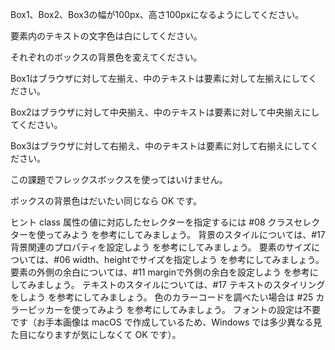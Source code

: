 
Box1、Box2、Box3の幅が100px、高さ100pxになるようにしてください。

要素内のテキストの文字色は白にしてください。

それぞれのボックスの背景色を変えてください。

Box1はブラウザに対して左揃え、中のテキストは要素に対して左揃えにしてください。

Box2はブラウザに対して中央揃え、中のテキストは要素に対して中央揃えにしてください。

Box3はブラウザに対して右揃え、中のテキストは要素に対して右揃えにしてください。

この課題でフレックスボックスを使ってはいけません。

ボックスの背景色はだいたい同じなら OK です。

ヒント
class 属性の値に対応したセレクターを指定するには #08 クラスセレクターを使ってみよう を参考にしてみましょう。
背景のスタイルについては、#17 背景関連のプロパティを設定しよう を参考にしてみましょう。
要素のサイズについては、#06 width、heightでサイズを指定しよう を参考にしてみましょう。
要素の外側の余白については、#11 marginで外側の余白を設定しよう を参考にしてみましょう。
テキストのスタイルについては、#17 テキストのスタイリングをしよう を参考にしてみましょう。
色のカラーコードを調べたい場合は #25 カラーピッカーを使ってみよう を参考にしてみましょう。
フォントの設定は不要です（お手本画像は macOS で作成しているため、Windows では多少異なる見た目になりますが気にしなくて OK です）。

